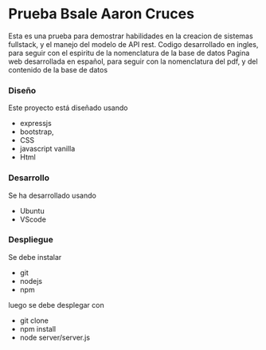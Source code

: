 # Prueba  Bsale Aaron Cruces

Esta es una prueba para demostrar habilidades en la creacion de sistemas fullstack, y el manejo del modelo de API rest.
Codigo desarrollado en ingles, para seguir con el espiritu de la nomenclatura de la base de datos
Pagina web desarrollada en español, para seguir con la nomenclatura del pdf, y del contenido de la base de datos

### Diseño
Este proyecto está diseñado usando
- expressjs 
- bootstrap, 
- CSS
- javascript vanilla
- Html

### Desarrollo
Se ha desarrollado usando

- Ubuntu
- VScode

### Despliegue
Se debe instalar
- git
- nodejs
- npm

luego se debe desplegar con 
- git clone
- npm install
- node server/server.js